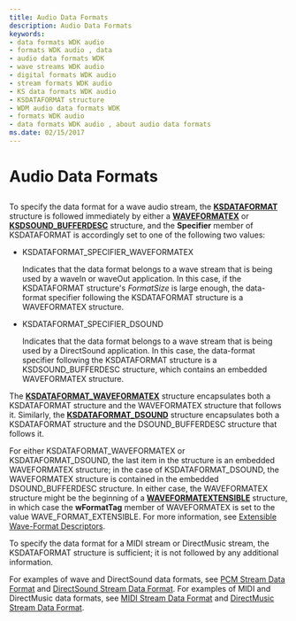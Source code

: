 ```yaml
---
title: Audio Data Formats
description: Audio Data Formats
keywords:
- data formats WDK audio
- formats WDK audio , data
- audio data formats WDK
- wave streams WDK audio
- digital formats WDK audio
- stream formats WDK audio
- KS data formats WDK audio
- KSDATAFORMAT structure
- WDM audio data formats WDK
- formats WDK audio
- data formats WDK audio , about audio data formats
ms.date: 02/15/2017
---
```


# Audio Data Formats


## <span id="audio_data_formats"></span><span id="AUDIO_DATA_FORMATS"></span>


To specify the data format for a wave audio stream, the [**KSDATAFORMAT**](/windows-hardware/drivers/ddi/ks/ns-ks-ksdataformat) structure is followed immediately by either a [**WAVEFORMATEX**](/windows/win32/api/mmreg/ns-mmreg-waveformatex) or [**KSDSOUND\_BUFFERDESC**](/windows-hardware/drivers/ddi/ksmedia/ns-ksmedia-ksdsound_bufferdesc) structure, and the **Specifier** member of KSDATAFORMAT is accordingly set to one of the following two values:

-   KSDATAFORMAT\_SPECIFIER\_WAVEFORMATEX

    Indicates that the data format belongs to a wave stream that is being used by a waveIn or waveOut application. In this case, if the KSDATAFORMAT structure's *FormatSize* is large enough, the data-format specifier following the KSDATAFORMAT structure is a WAVEFORMATEX structure.

-   KSDATAFORMAT\_SPECIFIER\_DSOUND

    Indicates that the data format belongs to a wave stream that is being used by a DirectSound application. In this case, the data-format specifier following the KSDATAFORMAT structure is a KSDSOUND\_BUFFERDESC structure, which contains an embedded WAVEFORMATEX structure.

The [**KSDATAFORMAT\_WAVEFORMATEX**](/windows-hardware/drivers/ddi/ksmedia/ns-ksmedia-ksdataformat_waveformatex) structure encapsulates both a KSDATAFORMAT structure and the WAVEFORMATEX structure that follows it. Similarly, the [**KSDATAFORMAT\_DSOUND**](/windows-hardware/drivers/ddi/ksmedia/ns-ksmedia-ksdataformat_dsound) structure encapsulates both a KSDATAFORMAT structure and the DSOUND\_BUFFERDESC structure that follows it.

For either KSDATAFORMAT\_WAVEFORMATEX or KSDATAFORMAT\_DSOUND, the last item in the structure is an embedded WAVEFORMATEX structure; in the case of KSDATAFORMAT\_DSOUND, the WAVEFORMATEX structure is contained in the embedded DSOUND\_BUFFERDESC structure. In either case, the WAVEFORMATEX structure might be the beginning of a [**WAVEFORMATEXTENSIBLE**](/windows-hardware/drivers/ddi/ksmedia/ns-ksmedia-waveformatextensible) structure, in which case the **wFormatTag** member of WAVEFORMATEX is set to the value WAVE\_FORMAT\_EXTENSIBLE. For more information, see [Extensible Wave-Format Descriptors](extensible-wave-format-descriptors.md).

To specify the data format for a MIDI stream or DirectMusic stream, the KSDATAFORMAT structure is sufficient; it is not followed by any additional information.

For examples of wave and DirectSound data formats, see [PCM Stream Data Format](pcm-stream-data-format.md) and [DirectSound Stream Data Format](directsound-stream-data-format.md). For examples of MIDI and DirectMusic data formats, see [MIDI Stream Data Format](midi-stream-data-format.md) and [DirectMusic Stream Data Format](directmusic-stream-data-format.md).

 

